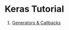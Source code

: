 # Keras Tutorial

1. [Generators & Callbacks](https://github.com/6chaoran/data-story/tree/master/deep-learning/keras-R-tutorial/generator-callback)